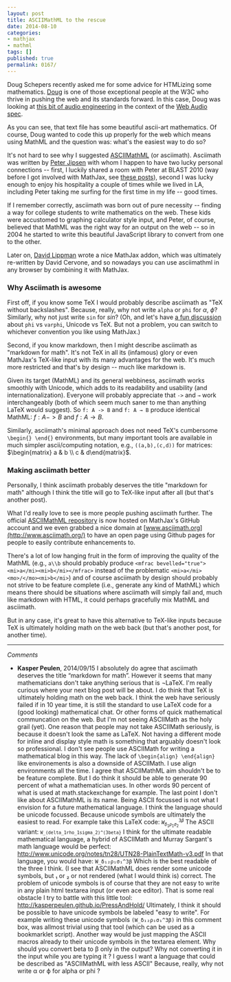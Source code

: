 ```yaml
---
layout: post
title: ASCIIMathML to the rescue
date: 2014-08-10
categories:
- mathjax
- mathml
tags: []
published: true
permalink: 0167/
---
```


Doug Schepers recently asked me for some advice for HTMLizing some mathematics. [Doug](http://www.w3.org/People/Schepers/) is one of those exceptional people at the W3C who thrive in pushing the web and its standards forward. In this case, Doug was looking at [this bit of audio engineering](http://www.musicdsp.org/files/Audio-EQ-Cookbook.txt) in the context of the [Web Audio spec](http://www.w3.org/TR/webaudio/).

As you can see, that text file has some beautiful ascii-art mathematics. Of course, Doug wanted to code this up properly for the web which means using MathML and the question was: what's the easiest way to do so?

It's not hard to see why I suggested [ASCIIMathML](http://www1.chapman.edu/~jipsen/mathml/asciimath.html) (or asciimath). Asciimath was written by [Peter Jipsen](http://www1.chapman.edu/~jipsen/) with whom I happen to have two lucky personal connections -- first, I luckily shared a room with Peter at BLAST 2010 (way before I got involved with MathJax, see [these posts](http://boolesrings.org/krautzberger/tag/blast-2010/)), second I was lucky enough to enjoy his hospitality a couple of times while we lived in LA, including Peter taking me surfing for the first time in my life -- good times.

If I remember correctly, asciimath was born out of pure necessity -- finding a way for college students to write mathematics on the web. These kids were accustomed to graphing calculator style input, and Peter, of course, believed that MathML was the right way for an output on the web -- so in 2004 he started to write this beautiful JavaScript library to convert from one to the other.

Later on, [David Lippman](http://dlippman.imathas.com/) wrote a nice MathJax addon, which was ultimately re-written by David Cervone, and so nowadays you can use asciimathml in any browser by combining it with MathJax.

### Why Asciimath is awesome

First off, if you know some TeX I would probably describe asciimath as "TeX without backslashes". Because, really, why not write `alpha` or `phi` for $\alpha$, $\phi$? Similarly, why not just write `sin` for $sin$? (Oh, and let's have [a fun discussion](https://github.com/mathjax/MathJax/issues/353) about `phi` vs `varphi`, Unicode vs TeX. But not a problem, you can switch to whichever convention you like using MathJax.)

Second, if you know markdown, then I might describe asciimath as "markdown for math". It's not TeX in all its (infamous) glory or even MathJax's TeX-like input with its many advantages for the web. It's much more restricted and that's by design -- much like markdown is.

Given its target (MathML) and its general webbiness, asciimath works smoothly with Unicode, which adds to its readability and usability (and internationalization). Everyone will probably appreciate that `->` and `→` work interchangeably (both of which seem much saner to me than anything LaTeX would suggest). So `f: A -> B` and `f: A → B` produce identical MathML: $f: A -> B$ and $f: A → B$.

Similarly, asciimath's minimal approach does not need TeX's cumbersome `\begin{} \end{}` environments, but many important tools are available in much simpler ascii/computing notation, e.g., `((a,b),(c,d))` for matrices: $\begin{matrix} a & b \\ c & d\end{matrix}$.

### Making asciimath better

Personally, I think asciimath probably deserves the title "markdown for math" although I think the title will go to TeX-like input after all (but that's another post).

What I'd really love to see is more people pushing asciimath further. The official [ASCIIMathML repository](https://github.com/mathjax/asciimathml) is now hosted on MathJax's GitHub account and we even grabbed a nice domain at [www.asciimath.org](http://www.asciimath.org/) to have an open page using Github pages for people to easily contribute enhancements to.

There's a lot of low hanging fruit in the form of improving the quality of the MathML (e.g., `a\\b` should probably produce `<mfrac bevelled="true"><mi>a</mi><mi>b</mi></mfrac>` instead of the problematic `<mi>a</mi><mo>/</mo><mi>b</mi>`) and of course asciimath by design should probably not strive to be feature complete (i.e., generate any kind of MathML) which means there should be situations where asciimath will simply fail and, much like markdown with HTML, it could perhaps gracefully mix MathML and asciimath.

But in any case, it's great to have this alternative to TeX-like inputs because TeX is ultimately holding math on the web back (but that's another post, for another time).

---

_Comments_

* **Kasper Peulen**, 2014/09/15
  I absolutely do agree that asciimath deserves the title “markdown for math”. However it seems that many mathematicians don't take anything serious that is ¬LaTeX.
  I'm really curious where your next blog post will be about. I do think that TeX is ultimately holding math on the web back. I think the web have seriously failed if in 10 year time, it is still the standard to use LaTeX code for a (good looking) mathematical chat. Or other forms of quick mathematical communcation on the web.
  But I'm not seeing ASCIIMath as the holy grail (yet). One reason that people may not take ASCIIMath seriously, is because it doesn't look the same as LaTeX. Not having a different mode for inline and display style math is something that arguably doesn't look so professional. I don't see people use ASCIIMath for writing a mathematical blog in this way.
  The lack of <code>\begin{align} \end{align}</code> like environements is also a downside of ASCIIMath. I use align environments all the time. I agree that ASCIIMathML aim shouldn't be to be feature complete. But I do think it should be able to generate 90 percent of what a mathematician uses. In other words 90 percent  of what is used at math.stackexchange for example.
  The last point I don't like about ASCIIMathML is its name. Being ASCII focussed is not what I envision for a future mathematical language. I think the language should be unicode focussed. Because unicode symbols are ultimately the easiest to read.
  For example take this LaTeX code:
  <code>$W^{3\beta}_{\delta_1\rho_1\sigma_2}$</code>
  The ASCII variant:
  <code>`W_(delta_1rho_1sigma_2)^(3beta}`</code>
  I think for the ultimate readable mathematical language, a hybrid of ASCIIMath and Murray Sargant's math language would be perfect: http://www.unicode.org/notes/tn28/UTN28-PlainTextMath-v3.pdf
  In that language, you would have:
  <code>W_δ₁₂ρ₁σ₁^3β</code>
  Which is the best readable of the three I think. (I see that ASCIIMathML does render some unicode symbols, but ₁ or ₂ or not rendered (what I would think is) correct.
  The problem of unicode symbols is of course that they are not easy to write in any plain html textarea input (or even ace editor). That is some real obstacle I try to battle with this little tool: http://kasperpeulen.github.io/PressAndHold/
  Ultimately, I think it should be possible to have unicode symbols be labeled "easy to write". For example writing these unicode symbols <code>(W_δ₁₂ρ₁σ₁^3β)</code> in this comment box, was allmost trivial using that tool (which can be used as a bookmarklet script).
  Another way would be just mapping the ASCII macros already to their unicode symbols in the textarea element. Why should you convert beta to β only in the output? Why not converting it in the input while you are typing it ?
  I guess I want a language that could be described as "ASCIIMathML with less ASCII" Because, really, why not write α  or ϕ for alpha or phi ?

